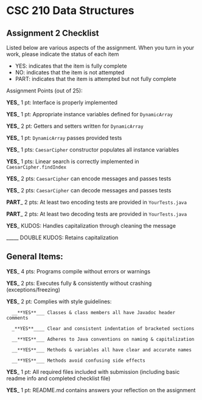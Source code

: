 # CSC 210 Data Structures
## Assignment 2 Checklist

Listed below are various aspects of the assignment.  When you turn in
your work, please indicate the status of each item

- YES: indicates that the item is fully complete
- NO: indicates that the item is not attempted
- PART: indicates that the item is attempted but not fully complete


Assignment Points (out of 25):

__**YES**___ 1 pt: Interface is properly implemented

__**YES**___ 1 pt: Appropriate instance variables defined for `DynamicArray`

__**YES**___ 2 pt: Getters and setters written for `DynamicArray` 

__**YES**___ 1 pt: `DynamicArray` passes provided tests

__**YES**___ 1 pts: `CaesarCipher` constructor populates all instance variables

__**YES**___ 1 pts: Linear search is correctly implemented in `CaesarCipher.findIndex`

__**YES**___ 2 pts: `CaesarCipher` can encode messages and passes tests

__**YES**___ 2 pts: `CaesarCipher` can decode messages and passes tests

__**PART**___ 2 pts: At least two encoding tests are provided in `YourTests.java`

__**PART**___ 2 pts: At least two decoding tests are provided in `YourTests.java`

__**YES**___ KUDOS: Handles capitalization through cleaning the message 

_____ DOUBLE KUDOS: Retains capitalization

## General Items:

__**YES**___ 4 pts: Programs compile without errors or warnings 

__**YES**___ 2 pts: Executes fully & consistently without crashing (exceptions/freezing)

__**YES**___ 2 pt: Complies with style guidelines:

      __**YES**___ Classes & class members all have Javadoc header comments 

      _**YES**____ Clear and consistent indentation of bracketed sections 

      __**YES**___ Adheres to Java conventions on naming & capitalization 

      __**YES**___ Methods & variables all have clear and accurate names 

      __**YES**___ Methods avoid confusing side effects  

__**YES**___ 1 pt: All required files included with submission (including basic readme info and completed checklist file) 

__**YES**___ 1 pt: README.md contains answers your reflection on the assignment 